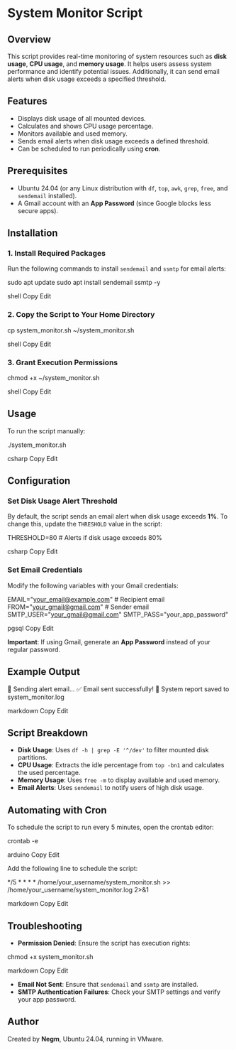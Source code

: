 # System Monitor Script

## Overview

This script provides real-time monitoring of system resources such as **disk usage**, **CPU usage**, and **memory usage**. It helps users assess system performance and identify potential issues. Additionally, it can send email alerts when disk usage exceeds a specified threshold.

## Features

- Displays disk usage of all mounted devices.
- Calculates and shows CPU usage percentage.
- Monitors available and used memory.
- Sends email alerts when disk usage exceeds a defined threshold.
- Can be scheduled to run periodically using **cron**.

## Prerequisites

- Ubuntu 24.04 (or any Linux distribution with `df`, `top`, `awk`, `grep`, `free`, and `sendemail` installed).
- A Gmail account with an **App Password** (since Google blocks less secure apps).

## Installation

### 1. Install Required Packages

Run the following commands to install `sendemail` and `ssmtp` for email alerts:

sudo apt update sudo apt install sendemail ssmtp -y

shell
Copy
Edit

### 2. Copy the Script to Your Home Directory

cp system_monitor.sh ~/system_monitor.sh

shell
Copy
Edit

### 3. Grant Execution Permissions

chmod +x ~/system_monitor.sh

shell
Copy
Edit

## Usage

To run the script manually:

./system_monitor.sh

csharp
Copy
Edit

## Configuration

### Set Disk Usage Alert Threshold

By default, the script sends an email alert when disk usage exceeds **1%**. To change this, update the `THRESHOLD` value in the script:

THRESHOLD=80 # Alerts if disk usage exceeds 80%

csharp
Copy
Edit

### Set Email Credentials

Modify the following variables with your Gmail credentials:

EMAIL="your_email@example.com" # Recipient email FROM="your_gmail@gmail.com" # Sender email SMTP_USER="your_gmail@gmail.com" SMTP_PASS="your_app_password"

pgsql
Copy
Edit

**Important**: If using Gmail, generate an **App Password** instead of your regular password.

## Example Output

🚨 Sending alert email... ✅ Email sent successfully! 📂 System report saved to system_monitor.log

markdown
Copy
Edit

## Script Breakdown

- **Disk Usage**: Uses `df -h | grep -E '^/dev'` to filter mounted disk partitions.
- **CPU Usage**: Extracts the idle percentage from `top -bn1` and calculates the used percentage.
- **Memory Usage**: Uses `free -m` to display available and used memory.
- **Email Alerts**: Uses `sendemail` to notify users of high disk usage.

## Automating with Cron

To schedule the script to run every 5 minutes, open the crontab editor:

crontab -e

arduino
Copy
Edit

Add the following line to schedule the script:

*/5 * * * * /home/your_username/system_monitor.sh >> /home/your_username/system_monitor.log 2>&1

markdown
Copy
Edit

## Troubleshooting

- **Permission Denied**: Ensure the script has execution rights:

chmod +x system_monitor.sh

markdown
Copy
Edit

- **Email Not Sent**: Ensure that `sendemail` and `ssmtp` are installed.
- **SMTP Authentication Failures**: Check your SMTP settings and verify your app password.

## Author

Created by **Negm**, Ubuntu 24.04, running in VMware.
